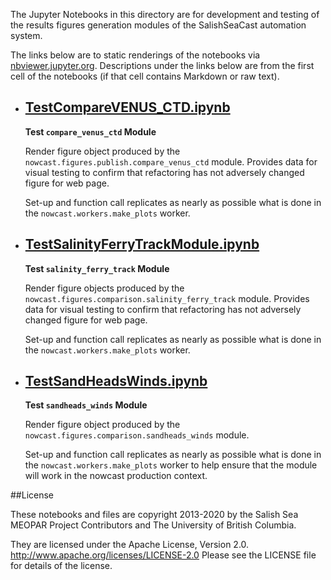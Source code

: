 The Jupyter Notebooks in this directory are for development and testing of
the results figures generation modules of the SalishSeaCast automation system.

The links below are to static renderings of the notebooks via
[nbviewer.jupyter.org](https://nbviewer.jupyter.org/).
Descriptions under the links below are from the first cell of the notebooks
(if that cell contains Markdown or raw text).

* ## [TestCompareVENUS_CTD.ipynb](https://nbviewer.jupyter.org/github/SalishSeaCast/SalishSeaNowcast/blob/main/comparison/TestCompareVENUS_CTD.ipynb)  
    
    **Test `compare_venus_ctd` Module**
    
    Render figure object produced by the `nowcast.figures.publish.compare_venus_ctd` module.
    Provides data for visual testing to confirm that refactoring has not adversely changed figure for web page.
    
    Set-up and function call replicates as nearly as possible what is done in the `nowcast.workers.make_plots` worker.

* ## [TestSalinityFerryTrackModule.ipynb](https://nbviewer.jupyter.org/github/SalishSeaCast/SalishSeaNowcast/blob/main/comparison/TestSalinityFerryTrackModule.ipynb)  
    
    **Test `salinity_ferry_track` Module**
    
    Render figure objects produced by the `nowcast.figures.comparison.salinity_ferry_track` module.
    Provides data for visual testing to confirm that refactoring has not adversely changed figure for web page.
    
    Set-up and function call replicates as nearly as possible what is done in the `nowcast.workers.make_plots` worker.

* ## [TestSandHeadsWinds.ipynb](https://nbviewer.jupyter.org/github/SalishSeaCast/SalishSeaNowcast/blob/main/comparison/TestSandHeadsWinds.ipynb)  
    
    **Test `sandheads_winds` Module**
    
    Render figure object produced by the `nowcast.figures.comparison.sandheads_winds` module.
    
    Set-up and function call replicates as nearly as possible what is done in the `nowcast.workers.make_plots` worker
    to help ensure that the module will work in the nowcast production context.


##License

These notebooks and files are copyright 2013-2020
by the Salish Sea MEOPAR Project Contributors
and The University of British Columbia.

They are licensed under the Apache License, Version 2.0.
http://www.apache.org/licenses/LICENSE-2.0
Please see the LICENSE file for details of the license.
